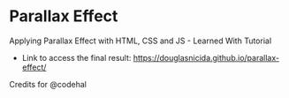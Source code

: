 # Parallax Effect
Applying Parallax Effect with HTML, CSS and JS - Learned With Tutorial

- Link to access the final result:
https://douglasnicida.github.io/parallax-effect/

Credits for @codehal

